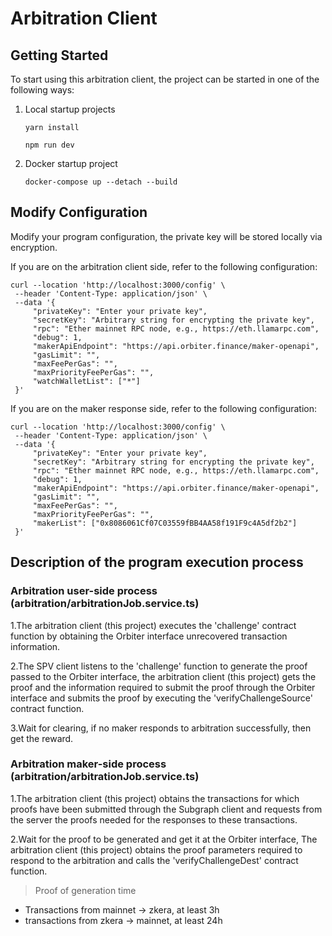 # Arbitration Client

## Getting Started

To start using this arbitration client, the project can be started in one of the following ways:

1. Local startup projects

   ```shell
   yarn install
   ```
   ```shell
   npm run dev
   ```
   
2. Docker startup project

   ```shell
   docker-compose up --detach --build
   ```

## Modify Configuration

Modify your program configuration, the private key will be stored locally via encryption.

If you are on the arbitration client side, refer to the following configuration:

   ```shell
  curl --location 'http://localhost:3000/config' \
    --header 'Content-Type: application/json' \
    --data '{
        "privateKey": "Enter your private key",
        "secretKey": "Arbitrary string for encrypting the private key",
        "rpc": "Ether mainnet RPC node, e.g., https://eth.llamarpc.com",
        "debug": 1,
        "makerApiEndpoint": "https://api.orbiter.finance/maker-openapi",
        "gasLimit": "",
        "maxFeePerGas": "",
        "maxPriorityFeePerGas": "",
        "watchWalletList": ["*"]
    }'
   ```

If you are on the maker response side, refer to the following configuration:

   ```shell
  curl --location 'http://localhost:3000/config' \
    --header 'Content-Type: application/json' \
    --data '{
        "privateKey": "Enter your private key",
        "secretKey": "Arbitrary string for encrypting the private key",
        "rpc": "Ether mainnet RPC node, e.g., https://eth.llamarpc.com",
        "debug": 1,
        "makerApiEndpoint": "https://api.orbiter.finance/maker-openapi",
        "gasLimit": "",
        "maxFeePerGas": "",
        "maxPriorityFeePerGas": "",
        "makerList": ["0x8086061Cf07C03559fBB4AA58f191F9c4A5df2b2"]
    }'
   ```

    
## Description of the program execution process

### Arbitration user-side process (arbitration/arbitrationJob.service.ts)

1.The arbitration client (this project) executes the 'challenge' contract function by obtaining the Orbiter interface unrecovered transaction information.

2.The SPV client listens to the 'challenge' function to generate the proof passed to the Orbiter interface, the arbitration client (this project) gets the proof and the information required to submit the proof through the Orbiter interface and submits the proof by executing the 'verifyChallengeSource' contract function.

3.Wait for clearing, if no maker responds to arbitration successfully, then get the reward.

### Arbitration maker-side process (arbitration/arbitrationJob.service.ts)

1.The arbitration client (this project) obtains the transactions for which proofs have been submitted through the Subgraph client and requests from the server the proofs needed for the responses to these transactions.

2.Wait for the proof to be generated and get it at the Orbiter interface, The arbitration client (this project) obtains the proof parameters required to respond to the arbitration and calls the 'verifyChallengeDest' contract function.

> Proof of generation time

- Transactions from mainnet -> zkera, at least 3h
- transactions from zkera -> mainnet, at least 24h




